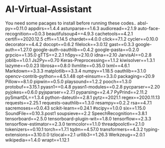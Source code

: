 # AI-Virtual-Assistant
You need some pacages to install before running these codes..
absl-py==0.11.0
appdirs==1.4.4
astunparse==1.6.3
audioread==2.1.9
auto-face-recognition==0.0.3
beautifulsoup4==4.9.3
cachetools==4.2.1
certifi==2020.12.5
cffi==1.14.5
chardet==4.0.0
click==7.1.2
cycler==0.10.0
decorator==4.4.2
docopt==0.6.2
filelock==3.0.12
gast==0.3.3
google-auth==1.27.0
google-auth-oauthlib==0.4.2
google-pasta==0.2.0
grpcio==1.35.0
gTTS==2.2.1
h5py==2.10.0
idna==2.10
JarvisAI==0.2.8
joblib==1.0.1
Js2Py==0.70
Keras-Preprocessing==1.1.2
kiwisolver==1.3.1
lazyme==0.0.23
librosa==0.8.0
llvmlite==0.35.0
lxml==4.6.1
Markdown==3.3.3
matplotlib==3.3.4
numpy==1.18.5
oauthlib==3.1.0
opencv-contrib-python==4.5.1.48
opt-einsum==3.3.0
packaging==20.9
Pillow==8.1.0
pipwin==0.5.0
playsound==1.2.2
pooch==1.3.0
protobuf==3.15.1
pyasn1==0.4.8
pyasn1-modules==0.2.8
pycparser==2.20
pyjokes==0.6.0
pyjsparser==2.7.1
pyparsing==2.4.7
PyPrind==2.11.2
pySmartDL==1.3.4
python-dateutil==2.8.1
pytz==2021.1
regex==2020.11.13
requests==2.25.1
requests-oauthlib==1.3.0
resampy==0.2.2
rsa==4.7.1
sacremoses==0.0.43
scikit-learn==0.24.1
#scipy==1.0.0
six==1.15.0
SoundFile==0.10.3.post1
soupsieve==2.2
SpeechRecognition==3.8.1
tensorboard==2.5.0
tensorboard-plugin-wit==1.8.0
tensorflow==2.3.3
tensorflow-estimator==2.3.0
termcolor==1.1.0
threadpoolctl==2.1.0
tokenizers==0.10.1
torch==1.7.1
tqdm==4.57.0
transformers==4.3.2
typing-extensions==3.10.0.0
tzlocal==2.1
urllib3==1.26.3
Werkzeug==2.0.1
wikipedia==1.4.0
wrapt==1.12.1
